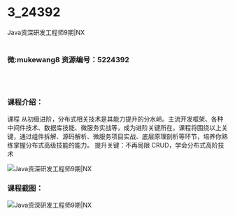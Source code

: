 # 3_24392
Java资深研发工程师9期|NX
<br/></br>
<h3>微:mukewang8 资源编号：5224392</h3>
<br/></br>
<h3>课程介绍：</h3>
<p>课程 从初级进阶，分布式相关技术是其能力提升的分水岭。主流开发框架、各种中间件技术、数据库技能、微服务实战等，成为进阶关键所在。课程将围绕以上关键，通过组件拆解、源码解析、微服务项目实战、底层原理剖析等环节，培养你熟练掌握分布式高级技能的能力。 提升关键：不再局限 CRUD，学会分布式高阶技术</p>
<p><img src="https://www.ko996.com/wp-content/uploads/img/2022/05/1-105-300x183.png" alt="Java资深研发工程师9期|NX"></p>
<div class="info-desc">
<h3>课程截图：</h3>
<p><img src="https://www.ko996.com/wp-content/uploads/img/2022/05/2-95.png" alt="Java资深研发工程师9期|NX"></p>


			
</div>
